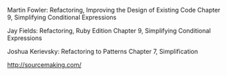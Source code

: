Martin Fowler: Refactoring, Improving the Design of Existing Code
  Chapter 9, Simplifying Conditional Expressions

Jay Fields: Refactoring, Ruby Edition
  Chapter 9, Simplifying Conditional Expressions

Joshua Kerievsky: Refactoring to Patterns
  Chapter 7, Simplification

http://sourcemaking.com/
